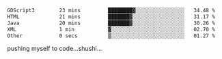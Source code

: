 <!--START_SECTION:waka-->

```txt
GDScript3        23 mins         ████████▓░░░░░░░░░░░░░░░░   34.48 %
HTML             21 mins         ███████▓░░░░░░░░░░░░░░░░░   31.17 %
Java             20 mins         ███████▓░░░░░░░░░░░░░░░░░   30.26 %
XML              1 min           ▓░░░░░░░░░░░░░░░░░░░░░░░░   02.70 %
Other            0 secs          ▒░░░░░░░░░░░░░░░░░░░░░░░░   01.27 %
```

<!--END_SECTION:waka-->

pushing myself to code...shushi...
